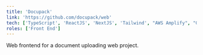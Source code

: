 ```yaml
---
title: 'Docupack'
link: 'https://github.com/docupack/web'
tech: ['TypeScript', 'ReactJS', 'NextJS', 'Tailwind', "AWS Amplify", "GraphQL"]
roles: ['Front End']
---
```


Web frontend for a document uploading web project.
